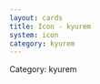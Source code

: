```yaml
---
layout: cards
title: Icon - kyurem
system: icon
category: kyurem
---
```

<div class="alert alert-secondary mb-4"><span class="i18n innerHTML-category">Category: </span><span class="i18n innerHTML-cat-kyurem">kyurem</span></div>

